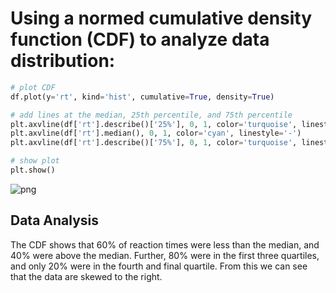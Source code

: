 # Using a normed cumulative density function (CDF) to analyze data distribution:

```python
# plot CDF
df.plot(y='rt', kind='hist', cumulative=True, density=True)

# add lines at the median, 25th percentile, and 75th percentile
plt.axvline(df['rt'].describe()['25%'], 0, 1, color='turquoise', linestyle='--')
plt.axvline(df['rt'].median(), 0, 1, color='cyan', linestyle='-')
plt.axvline(df['rt'].describe()['75%'], 0, 1, color='turquoise', linestyle='--')

# show plot
plt.show()
```




    
![png](Assignment_3_files/Assignment_3_78_0.png)

## Data Analysis

The CDF shows that 60% of reaction times were less than the median, and 40% were above the median. Further, 80% were in the first three quartiles, and only 20% were in the fourth and final quartile. From this we can see that the data are skewed to the right.


```python

```
